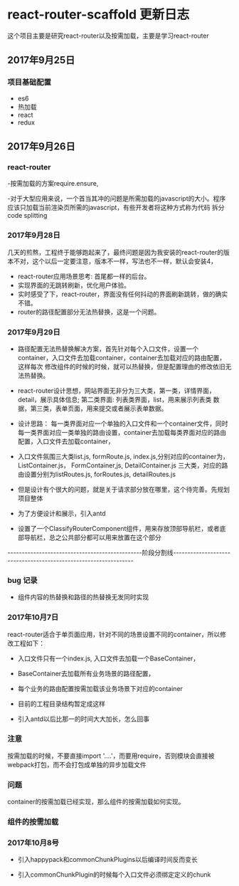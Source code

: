 # react-router-scaffold 更新日志

这个项目主要是研究react-router以及按需加载，主要是学习react-router

## 2017年9月25日  

### 项目基础配置

- es6
- 热加载
- react
- redux

## 2017年9月26日  

### react-router

-按需加载的方案require.ensure,

-对于大型应用来说，一个首当其冲的问题是所需加载的javascript的大小。程序应该只加载当前渲染页所需的javascript，有些开发者将这种方式称为代码
拆分 code splitting

### 2017年9月28日

几天的煎熬，工程终于能够跑起来了，最终问题是因为我安装的react-router的版本不对，这个以后一定要注意，版本不一样，写法也不一样，默认会安装4，

- react-router应用场景思考: 首尾都一样的后台。
- 实现界面的无跳转刷新，优化用户体验。
- 实时感受了下，react-router，界面没有任何抖动的界面刷新跳转，做的确实不错。
- router的路径配置部分无法热替换，这是一个问题。

### 2017年9月29日

- 路径配置无法热替换解决方案，首先针对每个入口文件，设置一个container，入口文件去加载container，container去加载对应的路由配置，这样每次
修改组件的时候的时候，就可以热替换，但是配置理由的修改依旧无法热替换。

- react-router设计思想，网站界面无非分为三大类，第一类，详情界面，detail，展示具体信息; 第二类界面: 列表类界面，list，用来展示列表类
数据，第三类，表单页面，用来提交或者展示表单数据。

- 设计思路： 每一类界面对应一个单独的入口文件和一个container文件，同时每一类界面对应一类单独的路由设置，container去加载每类界面对应的路由
配置，入口文件去加载container，

- 入口文件氛围三大类list.js, formRoute.js, index.js,分别对应的container为，ListContainer.js， FormContainer,js, DetailContainer.js
三大类，对应的路由设置分别为listRoutes.js, forRoutes.js, detailRoutes.js

- 但是设计有个很大的问题，就是关于请求部分放在哪里，这个待完善。先规划项目整体

- 为了方便设计和展示，引入antd

- 设置了一个ClassifyRouterComponent组件，用来存放顶部导航栏，或者底部导航栏，总之公共部分都可以用来放置在这个部分

-----------------------------------------------阶段分割线----------------------------------------------------------------

### bug 记录

- 组件内容的热替换和路径的热替换无发同时实现


### 2017年10月7日

react-router适合于单页面应用，针对不同的场景设置不同的container，所以修改工程如下：

- 入口文件只有一个index.js, 入口文件去加载一个BaseContainer，

- BaseContainer去加载所有业务场景的路径配置，

- 每个业务的路由配置按需加载该业务场景下对应的container

- 目前的工程目录结构暂定成这样

- 引入antd以后比那一的时间大大加长，怎么回事


### 注意

按需加载的时候，不要直接import '....'，而要用require，否则模块会直接被webpack打包，而不会打包成单独的异步加载文件

### 问题

container的按需加载已经实现，那么组件的按需加载如何实现。

### 组件的按需加载

### 2017年10月8号

- 引入happypack和commonChunkPlugins以后编译时间反而变长

- 引入commonChunkPlugin的时候每个入口文件必须绑定定义的chunk
